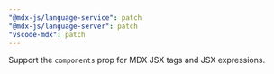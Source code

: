 ```yaml
---
"@mdx-js/language-service": patch
"@mdx-js/language-server": patch
"vscode-mdx": patch
---
```


Support the `components` prop for MDX JSX tags and JSX expressions.
